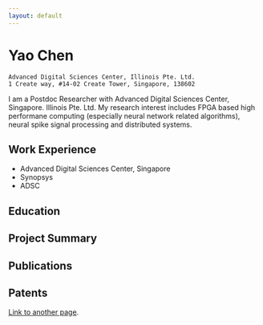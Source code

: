 ```yaml
---
layout: default
---
```


# Yao Chen

```
Advanced Digital Sciences Center, Illinois Pte. Ltd. 
1 Create way, #14-02 Create Tower, Singapore, 138602
```

I am a Postdoc Researcher with Advanced Digital Sciences Center, Singapore. Illinois Pte. Ltd. My research interest includes FPGA based high performane computing (especially neural network related algorithms), neural spike signal processing and distributed systems.


## Work Experience

* Advanced Digital Sciences Center, Singapore
* Synopsys
* ADSC


## Education

## Project Summary

## Publications

## Patents

[Link to another page](./another-page.html).
